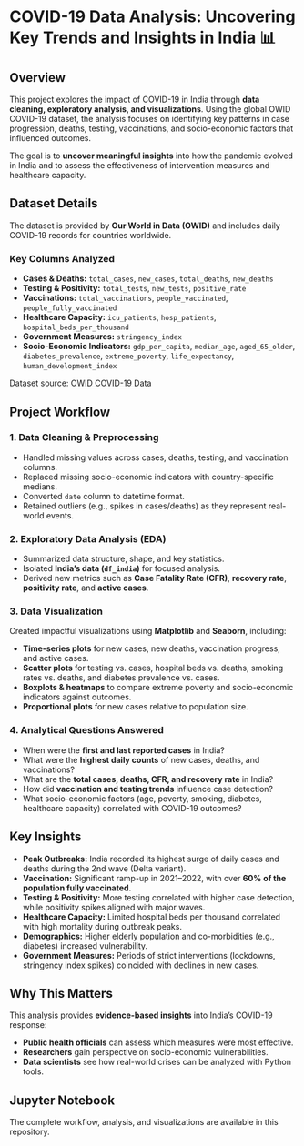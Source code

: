 # COVID-19 Data Analysis: Uncovering Key Trends and Insights in India 📊

## Overview

This project explores the impact of COVID-19 in India through **data cleaning, exploratory analysis, and visualizations**. Using the global OWID COVID-19 dataset, the analysis focuses on identifying key patterns in case progression, deaths, testing, vaccinations, and socio-economic factors that influenced outcomes.

The goal is to **uncover meaningful insights** into how the pandemic evolved in India and to assess the effectiveness of intervention measures and healthcare capacity.

## Dataset Details

The dataset is provided by **Our World in Data (OWID)** and includes daily COVID-19 records for countries worldwide.

### Key Columns Analyzed

* **Cases & Deaths:** `total_cases`, `new_cases`, `total_deaths`, `new_deaths`
* **Testing & Positivity:** `total_tests`, `new_tests`, `positive_rate`
* **Vaccinations:** `total_vaccinations`, `people_vaccinated`, `people_fully_vaccinated`
* **Healthcare Capacity:** `icu_patients`, `hosp_patients`, `hospital_beds_per_thousand`
* **Government Measures:** `stringency_index`
* **Socio-Economic Indicators:** `gdp_per_capita`, `median_age`, `aged_65_older`, `diabetes_prevalence`, `extreme_poverty`, `life_expectancy`, `human_development_index`

Dataset source: [OWID COVID-19 Data](https://www.kaggle.com/datasets/hosammhmdali/covid-19-dataset)

## Project Workflow

### 1. Data Cleaning & Preprocessing

* Handled missing values across cases, deaths, testing, and vaccination columns.
* Replaced missing socio-economic indicators with country-specific medians.
* Converted `date` column to datetime format.
* Retained outliers (e.g., spikes in cases/deaths) as they represent real-world events.

### 2. Exploratory Data Analysis (EDA)

* Summarized data structure, shape, and key statistics.
* Isolated **India’s data (`df_india`)** for focused analysis.
* Derived new metrics such as **Case Fatality Rate (CFR)**, **recovery rate**, **positivity rate**, and **active cases**.

### 3. Data Visualization

Created impactful visualizations using **Matplotlib** and **Seaborn**, including:

* **Time-series plots** for new cases, new deaths, vaccination progress, and active cases.
* **Scatter plots** for testing vs. cases, hospital beds vs. deaths, smoking rates vs. deaths, and diabetes prevalence vs. cases.
* **Boxplots & heatmaps** to compare extreme poverty and socio-economic indicators against outcomes.
* **Proportional plots** for new cases relative to population size.

### 4. Analytical Questions Answered

* When were the **first and last reported cases** in India?
* What were the **highest daily counts** of new cases, deaths, and vaccinations?
* What are the **total cases, deaths, CFR, and recovery rate** in India?
* How did **vaccination and testing trends** influence case detection?
* What socio-economic factors (age, poverty, smoking, diabetes, healthcare capacity) correlated with COVID-19 outcomes?

## Key Insights

* **Peak Outbreaks:** India recorded its highest surge of daily cases and deaths during the 2nd wave (Delta variant).
* **Vaccination:** Significant ramp-up in 2021–2022, with over **60% of the population fully vaccinated**.
* **Testing & Positivity:** More testing correlated with higher case detection, while positivity spikes aligned with major waves.
* **Healthcare Capacity:** Limited hospital beds per thousand correlated with high mortality during outbreak peaks.
* **Demographics:** Higher elderly population and co-morbidities (e.g., diabetes) increased vulnerability.
* **Government Measures:** Periods of strict interventions (lockdowns, stringency index spikes) coincided with declines in new cases.

## Why This Matters

This analysis provides **evidence-based insights** into India’s COVID-19 response:

* **Public health officials** can assess which measures were most effective.
* **Researchers** gain perspective on socio-economic vulnerabilities.
* **Data scientists** see how real-world crises can be analyzed with Python tools.

## Jupyter Notebook

The complete workflow, analysis, and visualizations are available in this repository.
